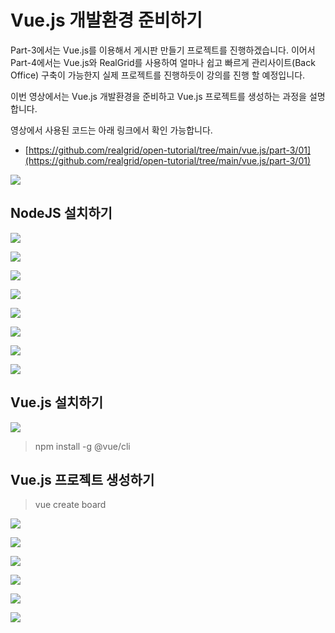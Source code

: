 # Vue.js 개발환경 준비하기

Part-3에서는 Vue.js를 이용해서 게시판 만들기 프로젝트를 진행하겠습니다.
이어서 Part-4에서는 Vue.js와 RealGrid를 사용하여
얼마나 쉽고 빠르게 관리사이트(Back Office) 구축이 가능한지
실제 프로젝트를 진행하듯이 강의를 진행 할 예정입니다.

이번 영상에서는 Vue.js 개발환경을 준비하고 Vue.js 프로젝트를 생성하는 과정을 설명합니다.

영상에서 사용된 코드는 아래 링크에서 확인 가능합니다.
* [https://github.com/realgrid/open-tutorial/tree/main/vue.js/part-3/01](https://github.com/realgrid/open-tutorial/tree/main/vue.js/part-3/01)

[![](youtube-01.jpg)](https://youtu.be/oV-vBrnkUyY)


## NodeJS 설치하기

![](./node-001.png)

![](./node-002.png)

![](./node-003.png)

![](./node-004.png)

![](./node-005.png)

![](./node-006.png)

![](./node-007.png)

![](./node-008.png)


## Vue.js 설치하기

![](./pic-7.png)

> npm install -g @vue/cli


## Vue.js 프로젝트 생성하기

> vue create board

![](./pic-1.png)

![](./pic-2.png)

![](./pic-3.png)

![](./pic-4.png)

![](./pic-5.png)

![](./pic-6.png)